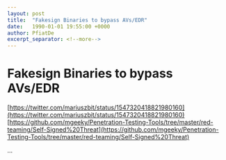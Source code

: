 ```yaml
---
layout: post
title:  "Fakesign Binaries to bypass AVs/EDR"
date:   1990-01-01 19:55:00 +0000
author: PfiatDe
excerpt_separator: <!--more-->
---
```


# Fakesign Binaries to bypass AVs/EDR
[https://twitter.com/mariuszbit/status/1547320418821980160](https://twitter.com/mariuszbit/status/1547320418821980160)
[https://github.com/mgeeky/Penetration-Testing-Tools/tree/master/red-teaming/Self-Signed%20Threat](https://github.com/mgeeky/Penetration-Testing-Tools/tree/master/red-teaming/Self-Signed%20Threat)

...
<!--more-->
